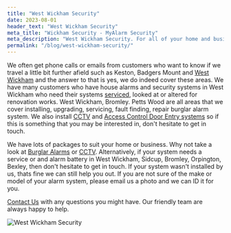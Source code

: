 ```yaml
---
title: "West Wickham Security"
date: 2023-08-01
header_text: "West Wickham Security"
meta_title: "Wickham Security - MyAlarm Security"
meta_description: "West Wickham Security. For all of your home and business security needs in West Wickham, give us a call 020 8302 4065. Burglar alarm and cctv. Servicing."
permalink: "/blog/west-wickham-security/"
---
```


We often get phone calls or emails from customers who want to know if we travel a little bit further afield such as Keston, Badgers Mount and [West Wickham](/pages/west-wickham/) and the answer to that is yes, we do indeed cover these areas. We have many customers who have house alarms and security systems in West Wickham who need their systems [serviced](/categories/servicing-and-repairs/), looked at or altered for renovation works. West Wickham, Bromley. Petts Wood are all areas that we cover installing, upgrading, servicing, fault finding, repair burglar alarm system. We also install [CCTV](/categories/cctv/) and [Access Control Door Entry systems](/categories/access-control/) so if this is something that you may be interested in, don\'t hesitate to get in touch.

We have lots of packages to suit your home or business. Why not take a look at [Burglar Alarms](/categories/burglar-alarms/) or [CCTV](/categories/cctv/). Alternatively, if your system needs a service or and alarm battery in West Wickham, Sidcup, Bromley, Orpington, Bexley, then don\'t hesitate to get in touch. If your system wasn\'t installed by us, thats fine we can still help you out. If you are not sure of the make or model of your alarm system, please email us a photo and we can ID it for you.

[Contact Us](/contact/) with any questions you might have. Our friendly team are always happy to help.

![West Wickham Security](https://res.cloudinary.com/kbs/image/upload/nuqskrlyntntstkyqv2s.jpg)